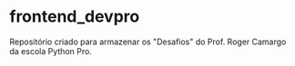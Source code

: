 # frontend_devpro
Repositório criado para armazenar os "Desafios" do Prof. Roger Camargo da escola Python Pro.
